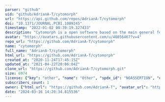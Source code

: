 ```yaml
---
parser: "github"
uid: "github/AdrianA-T/cytomorph"
url: "https://api.github.com/repos/AdrianA-T/cytomorph"
doi: "10.1371/JOURNAL.PCBI.1009245"
timestamp: "2022-01-02 00:39:19.327433"
description: "Cytomorph is a open software based on the main general features of cytoneme-meditated gradient formation. This sfotware allows to upload different experimental data to study in silico the role of different biological parameters of this type of signaling. Cytomorph can also work as an in silico tester for other biological hypotheses that are difficult to validate experimentally. In addition, the software architecture is designed in different modules that make Cytomorph an adaptive computational tool in which new advances can be integrated."
avatar: "https://avatars.githubusercontent.com/u/40856467?v=4"
repo_url: "https://github.com/AdrianA-T/cytomorph"
name: "cytomorph"
full_name: "AdrianA-T/cytomorph"
html_url: "https://github.com/AdrianA-T/cytomorph"
created_at: "2020-11-24T17:45:15Z"
updated_at: "2021-04-22T20:06:04Z"
clone_url: "https://github.com/AdrianA-T/cytomorph.git"
size: 6974
license: {"key": "other", "name": "Other", "spdx_id": "NOASSERTION", "url": null, "node_id": "MDc6TGljZW5zZTA="}
subscribers_count: 1
owner: {"html_url": "https://github.com/AdrianA-T", "avatar_url": "https://avatars.githubusercontent.com/u/40856467?v=4", "login": "AdrianA-T", "type": "User"}
date: "2024-03-16 14:20:34.815536"
---
```

